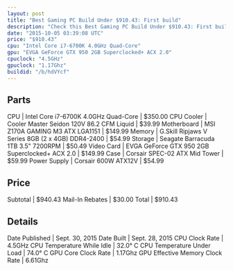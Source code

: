 ```yaml
---
layout: post
title: "Best Gaming PC Build Under $910.43: First build"
description: "Check this Best Gaming PC Build Under $910.43: First build. CPU: Intel Core i7-6700K 4.0GHz Quad-Core, CPU Cooler: Cooler Master Seidon 120V 86.2 CFM Liquid, Motherboard: "
date: "2015-10-05 03:39:08 UTC"
price: "$910.43"
cpu: "Intel Core i7-6700K 4.0GHz Quad-Core"
gpu: "EVGA GeForce GTX 950 2GB Superclocked+ ACX 2.0"
cpuclock: "4.5GHz"
gpuclock: "1.17Ghz"
buildid: "/b/hdVYcf"
---
```


## Parts

CPU | Intel Core i7-6700K 4.0GHz Quad-Core | $350.00
CPU Cooler | Cooler Master Seidon 120V 86.2 CFM Liquid | $39.99
Motherboard | MSI Z170A GAMING M3 ATX LGA1151 | $149.99
Memory | G.Skill Ripjaws V Series 8GB (2 x 4GB) DDR4-2400 | $54.99
Storage | Seagate Barracuda 1TB 3.5" 7200RPM | $50.49
Video Card | EVGA GeForce GTX 950 2GB Superclocked+ ACX 2.0 | $149.99
Case | Corsair SPEC-02 ATX Mid Tower | $59.99
Power Supply | Corsair 600W ATX12V | $54.99

## Price

Subtotal | $940.43
Mail-In Rebates | $30.00
Total | $910.43

## Details

Date Published | Sept. 30, 2015
Date Built | Sept. 28, 2015
CPU Clock Rate | 4.5GHz
CPU Temperature While Idle | 32.0° C
CPU Temperature Under Load | 74.0° C
GPU Core Clock Rate | 1.17Ghz
GPU Effective Memory Clock Rate | 6.61Ghz
